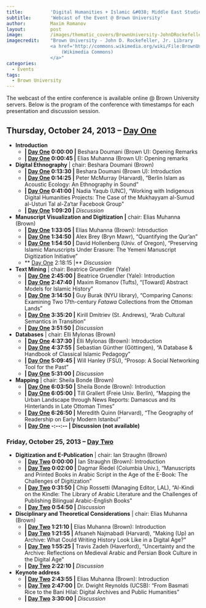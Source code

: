 ```yaml
---
title:			'Digital Humanities + Islamic &#038; Middle East Studies'
subtitle:		'Webcast of the Event @ Brown University'
author:			Maxim Romanov
layout:			post
image:			/images/thematic_covers/BrownUniversity-JohnDRockefellerJrLibrary.jpg
imagecredit:	"Brown University - John D. Rockefeller, Jr. Library
				<a href='http://commons.wikimedia.org/wiki/File:BrownUniversity-JohnDRockefellerJrLibrary.jpg' target='_blank'>
					(Wikimedia Commons)
				</a>"
categories:
  - Events
tags:
  - Brown University
---
```

The webcast of the entire conference is available online @ Brown University servers. Below is the program of the conference with timestamps for each presentation and discussion session.

## Thursday, October 24, 2013 &#8211; [Day One][1]

  * **Introduction** 
      * **| [Day One][1] 0:00:00 |** Beshara Doumani (Brown U): Opening Remarks
      * **| [Day One][1] 0:00:45 |** Elias Muhanna (Brown U): Opening remarks
  * **Digital Ethnography** | chair: Beshara Doumani (Brown)
      * **| [Day One][1] 0:13:30 |** Beshara Doumani (Brown U): Introduction
      * **| [Day One][1] 0:14:25 |** Peter McMurray (Harvard), “Berlin Islam as Acoustic Ecology: An Ethnography in Sound”
      * **| [Day One][1] 0:41:00 |** Nadia Yaqub (UNC), “Working with Indigenous Digital Humanities Projects: The Case of the Mukhayyam al-Sumud al-Usturi Tal al-Za‘tar Facebook Group”
      * **| [Day One][1] 1:09:20 |** *Discussion*
  * **Manuscript Visualization and Digitization |** chair: Elias Muhanna (Brown) 
      * **| [Day One][1] 1:33:05 |** Elias Muhanna (Brown): Introduction
      * **| [Day One][1] 1:34:50 |** Alex Brey (Bryn Mawr), “Quantifying the Qur’an”
      * **| [Day One][1] 1:54:50 |** David Hollenberg (Univ. of Oregon), “Preserving Islamic Manuscripts Under Erasure: The Yemeni Manuscript Digitization Initiative”
      * ** [Day One][1] 2:18:15 |** *Discussion*
  * **Text Mining** | chair: Beatrice Gruendler (Yale)
      * **| [Day One][1] 2:45:00 |** Beatrice Gruendler (Yale): Introduction
      * **| [Day One][1] 2:47:40 |** Maxim Romanov (Tufts), “[Toward] Abstract Models for Islamic History”
      * **| [Day One][1] 3:14:50 |** Guy Burak (NYU library), “Comparing Canons: Examining Two 17th-century *Fatawa* Collections from the Ottoman Lands”
      * **| [Day One][1] 3:35:20 |** Kirill Dmitriev (St. Andrews), “Arab Cultural Semantics in Transition”
      * **| [Day One][1] 3:51:50 |** *Discussion*
  * **Databases** | chair: Elli Mylonas (Brown) 
      * **| [Day One][1] 4:37:30 |** Elli Mylonas (Brown): Introduction
      * **| [Day One][1] 4:37:55 |** Sebastian Günther (Göttingen), “A Database & Handbook of Classical Islamic Pedagogy”
      * **| [Day One][1] 5:09:45 |** Will Hanley (FSU), “Prosop: A Social Networking Tool for the Past”
      * **| [Day One][1] 5:31:00 |** *Discussion*
  * **Mapping** | chair: Sheila Bonde (Brown)
      * **| [Day One][1] 6:03:50 |** Sheila Bonde (Brown): Introduction
      * **| [Day One][1] 6:05:00 |** Till Grallert (Freie Univ. Berlin), “Mapping the Urban Landscape through News Reports: Damascus and its Hinterlands in Late Ottoman Times”
      * **| [Day One][1] 6:26:50 |** Meredith Quinn (Harvard), “The Geography of Readership on Early Modern Istanbul”
      * **| [Day One][1] -:--:-- |** **Discussion (not available)**

### Friday, October 25, 2013 &#8211; [Day Two][2]

  * **Digitization and E-Publication** | chair: Ian Straughn (Brown)
      * **| [Day Two][2] 0:00:00 |** Ian Straughn (Brown): Introduction
      * **| [Day Two][2] 0:02:00 |** Dagmar Riedel (Columbia Univ.), “Manuscripts and Printed Books in Arabic Script in the Age of the E-Book: The Challenges of Digitization”
      * **| [Day Two][2] 0:31:50 |** Chip Rossetti (Managing Editor, LAL), “Al-Kindi on the Kindle: The Library of Arabic Literature and the Challenges of Publishing Bilingual Arabic-English Books”
      * **| [Day Two][2] 0:54:50 |** *Discussion*
  * **Disciplinary and Theoretical Considerations** | chair: Elias Muhanna (Brown) 
      * **| [Day Two][2] 1:21:10 |** Elias Muhanna (Brown): Introduction
      * **| [Day Two][2] 1:21:55 |** Afsaneh Najmabadi (Harvard), “Making (Up) an Archive: What Could Writing History Look Like in a Digital Age?”
      * **| [Day Two][2] 1:55:25 |** Travis Zadeh (Haverford), “Uncertainty and the Archive: Reflections on Medieval Arabic and Persian Book Culture in the Digital Age”
      * **| [Day Two][2] 2:22:10 |** *Discussion*
  * **Keynote address** 
      * **| [Day Two][2] 2:43:55 |** Elias Muhanna (Brown): Introduction
      * **| [Day Two][2] 2:47:00 |** Dr. Dwight Reynolds (UCSB): “From Basmati Rice to the Bani Hilal: Digital Archives and Public Humanities”
      * **| [Day Two][2] 3:30:00 |** *Discussion*

 [1]: http://mediacapture.brown.edu:8080/ess/echo/presentation/5da9b95b-c4d1-41e4-9f29-7516d2e4af18
 [2]: http://mediacapture.brown.edu:8080/ess/echo/presentation/bd4b036c-122a-4910-8454-b58096a809b0